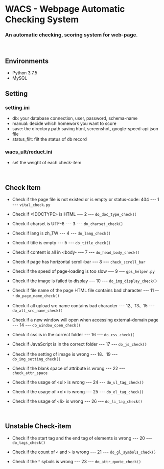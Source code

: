 # WACS - Webpage Automatic Checking System
### An automatic checking, scoring system for web-page.

 

<br>

## Environments
- Python 3.7.5
- MySQL


## Setting

### setting.ini
- db: your database connection, user, password, schema-name
- manual: decide which homework you want to score
- save: the directory path saving html, screenshot, google-speed-api json file
- status_filt: filt the status of db record

### wacs_ult/reduct.ini
- set the weight of each check-item

 

<br>

 

## Check Item
- Check if the page file is not existed or is empty or status-code: 404 --- 1 --- `vital_check.py`

- Check if \<!DOCTYPE\> is HTML --- 2 --- `do_doc_type_check()`

- Check if charset is UTF-8 --- 3 --- `do_charset_check()`

- Check if lang is zh_TW --- 4 --- `do_lang_check()`

- Check if title is empty --- 5 --- `do_title_check()`

- Check if content is all in \<body- --- 7 --- `do_head_body_check()`


- Check if page has horizontal scroll-bar --- 8 --- `check_scroll_bar`

- Check if the speed of page-loading is too slow --- 9 --- `gps_helper.py`

- Check if the image is failed to display --- 10 --- `do_img_display_check()`


- Check if file name of the page HTML file contains bad character --- 11 --- `do_page_name_check()`

- Check if all upload src name contains bad character --- 12、13、15 --- `do_all_src_name_check()`

- Check if a new window will open when accessing external-domain page --- 14 --- `do_window_open_check()`


- Check if css is in the correct folder --- 16 --- `do_css_check()`

- Check if JavaScript is in the correct folder --- 17 --- `do_js_check()`


- Check if the setting of image is wrong --- 18、19 --- `do_img_setting_check()`

- Check if the blank space of attribute is wrong --- 22 --- `check_attr_space`

- Check if the usage of \<ul\> is wrong --- 24 --- `do_ul_tag_check()`

- Check if the usage of \<ol\> is wrong --- 25 --- `do_ol_tag_check()`

- Check if the usage of \<li\> is wrong --- 26 --- `do_li_tag_check()` 

<br>

## Unstable Check-item

- Check if the start tag and the end tag of elements  is wrong --- 20 --- `do_tags_check()`

- Check if the count of `<` and `>` is wrong --- 21 --- `do_gl_symbols_check()`

- Check if the `"` sybols is wrong --- 23 --- `do_attr_quote_check()`
